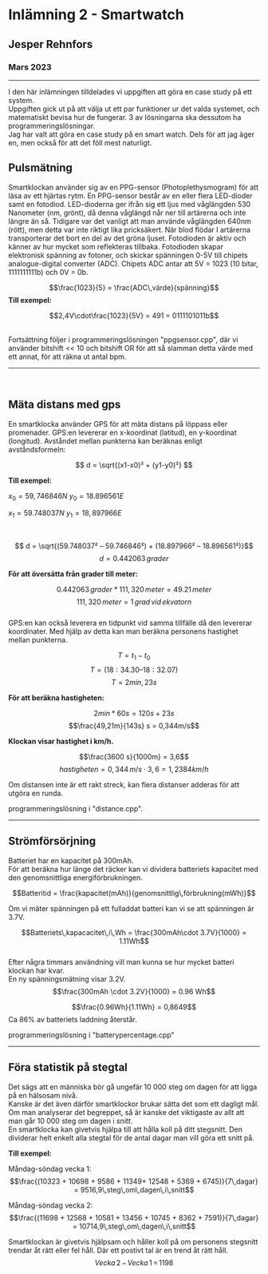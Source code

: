 

# Inlämning 2 - Smartwatch
## Jesper Rehnfors
### Mars 2023
---


I den här inlämningen tilldelades vi uppgiften att göra en case study på ett system.  
Uppgiften gick ut på att välja ut ett par funktioner ur det valda systemet, och matematiskt bevisa hur de fungerar. 3 av lösningarna ska dessutom ha programmeringslösningar.  
Jag har valt att göra en case study på en smart watch. Dels för att jag äger en, men också för att det föll mest naturligt.  

## Pulsmätning


Smartklockan använder sig av en PPG-sensor (Photoplethysmogram) för att läsa av ett hjärtas rytm. En PPG-sensor består av en eller flera LED-dioder samt en fotodiod.
LED-dioderna ger ifrån sig ett ljus med våglängden 530 Nanometer (nm, grönt), då denna våglängd når ner till artärerna och inte längre än så. Tidigare var det vanligt att man använde våglängden 640nm (rött), men detta var inte riktigt lika pricksäkert.
När blod flödar I artärerna transporterar det bort en del av det gröna ljuset. Fotodioden är aktiv och känner av hur mycket som reflekteras tillbaka. Fotodioden skapar elektronisk spänning av fotoner, och skickar spänningen 0-5V till chipets analogue-digital converter (ADC).
Chipets ADC antar att 5V = 1023 (10 bitar, 1111111111b) och 0V = 0b.  


$$\frac{1023}{5} = \frac{ADC\,värde}{spänning}$$
**Till exempel:**

$$2,4V\cdot\frac{1023}{5V} = 491 = 0111101011b$$

<br>  
Fortsättning följer i programmeringslösningen "ppgsensor.cpp", där vi använder bitshift << 10 och bitshift OR för att så slamman detta värde med ett annat, för att räkna ut antal bpm.

---
<br>
  
## Mäta distans med gps  

En smartklocka använder GPS för att mäta distans på löppass eller promenader.
GPS:en levererar en x-koordinat (latitud), en y-koordinat (longitud).
Avståndet mellan punkterna kan beräknas enligt avståndsformeln:

$$ d = \sqrt{(x1-x0)² + (y1-y0)²} $$

**Till exempel:**  

$x_0 = 59,746846 N$
$y_0 = 18.896561 E$

$x_1 = 59.748037 N$
$y_1 = 18,897966 E$  

<br>  

$$ d = \sqrt{(59.748037² – 59.746846²) + (18.897966² – 18.896561²)}$$ 
$$d = 0.442063\,grader$$  

**För att översätta från grader till meter:**  

$$0.442063\,grader * 111,320\,meter = 49.21\,meter$$
$$111,320\,meter = 1\,grad\,vid\,ekvatorn$$
<br>
GPS:en kan också leverera en tidpunkt vid samma tillfälle då den levererar koordinater.
Med hjälp av detta kan man beräkna personens hastighet mellan punkterna.

$$T = t_1-t_0$$
$$T = (18:34.30 – 18:32.07)$$
$$T =  2min, 23s$$

**För att beräkna hastigheten:**  

$$2min*60s = 120s + 23s$$
$$\frac{49,21m}{143s} s = 0,344m/s$$

**Klockan visar hastighet i km/h.**

$$\frac{3600 s}{1000m} = 3,6$$
$$hastigheten = 0,344\,m/s \cdot 3,6 = 1,2384 km/h$$

Om distansen inte är ett rakt streck, kan flera distanser adderas för att utgöra en runda.  

programmeringslösning i "distance.cpp".

---
## Strömförsörjning

Batteriet har en kapacitet på 300mAh.  
För att beräkna hur länge det räcker kan vi dividera batteriets kapacitet med den genomsnittliga energiförbrukningen.

$$Batteritid = \frac{kapacitet(mAh)}{genomsnittlig\,förbrukning(mWh)}$$

Om vi mäter spänningen på ett fulladdat batteri kan vi se att spänningen är 3.7V.  

$$Batteriets\,kapacacitet\,i\,Wh = \frac{300mAh\cdot 3.7V}{1000} = 1.11Wh$$  
Efter några timmars användning vill man kunna se hur mycket batteri klockan har kvar.  
En ny spänningsmätning visar 3.2V.
$$\frac{300mAh \cdot 3.2V}{1000} = 0.96 Wh$$

$$\frac{0.96Wh}{1.11Wh} = 0,8649$$
Ca 86% av batteriets laddning återstår.

programmeringslösning i "batterypercentage.cpp"  

---
## Föra statistik på stegtal

Det sägs att en människa bör gå ungefär 10 000 steg om dagen för att ligga på en hälsosam nivå.  
Kanske är det även därför smartklockor brukar sätta det som ett dagligt mål.  
Om man analyserar det begreppet, så är kanske det viktigaste av allt att man går 10 000 steg om dagen i *snitt*.  
En smartklocka kan givetvis hjälpa till att hålla koll på ditt stegsnitt. Den dividerar helt enkelt alla stegtal för de antal dagar man vill göra ett snitt på.  

**Till exempel:**
  
  Måndag-söndag vecka 1:
  $$\frac{(10323 + 10698 + 9586 + 11349+ 12548 + 5369 + 6745)}{7\,dagar} = 9516,9\,steg\,om\,dagen\,i\,snitt$$  
  
  Måndag-söndag vecka 2:  
  $$\frac{(11698 + 12568 + 10581 + 13456 + 10745 + 8362 + 7591)}{7\,dagar} = 10714,9\,steg\,om\,dagen\,i\,snitt$$ 

  Smartklockan är givetvis hjälpsam och håller koll på om personens stegsnitt trendar åt rätt eller fel håll. Där ett postivt tal är en trend åt rätt håll.
  $$Vecka\,2\,-\,Vecka\,1\,=\,1198$$

